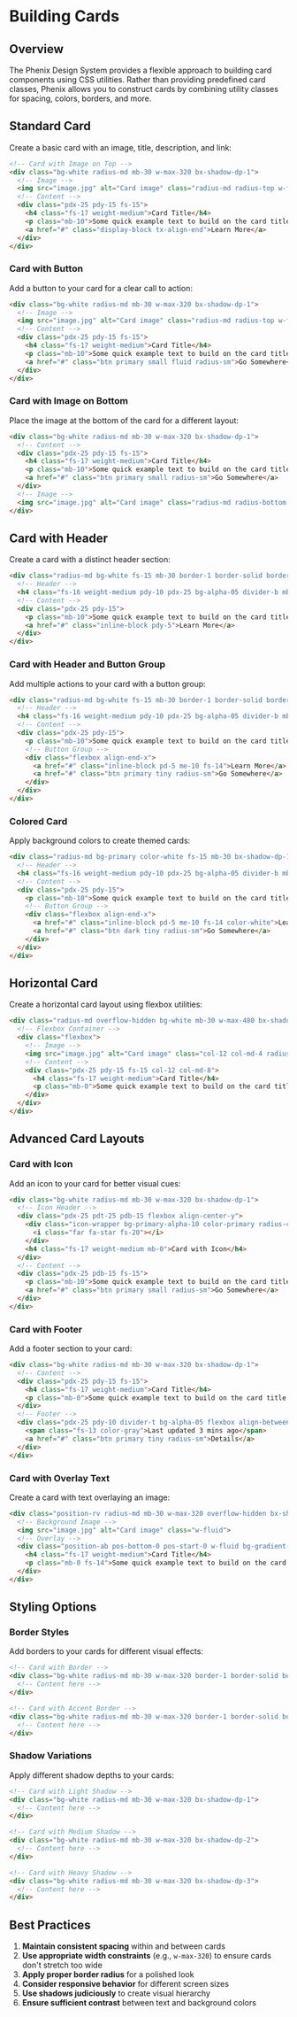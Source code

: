 # Building Cards

## Overview

The Phenix Design System provides a flexible approach to building card components using CSS utilities. Rather than providing predefined card classes, Phenix allows you to construct cards by combining utility classes for spacing, colors, borders, and more.

## Standard Card

Create a basic card with an image, title, description, and link:

```html
<!-- Card with Image on Top -->
<div class="bg-white radius-md mb-30 w-max-320 bx-shadow-dp-1">
  <!-- Image -->
  <img src="image.jpg" alt="Card image" class="radius-md radius-top w-fluid">
  <!-- Content -->
  <div class="pdx-25 pdy-15 fs-15">
    <h4 class="fs-17 weight-medium">Card Title</h4>
    <p class="mb-10">Some quick example text to build on the card title and make up the bulk of the card's content.</p>
    <a href="#" class="display-block tx-align-end">Learn More</a>
  </div>
</div>
```

### Card with Button

Add a button to your card for a clear call to action:

```html
<div class="bg-white radius-md mb-30 w-max-320 bx-shadow-dp-1">
  <!-- Image -->
  <img src="image.jpg" alt="Card image" class="radius-md radius-top w-fluid">
  <!-- Content -->
  <div class="pdx-25 pdy-15 fs-15">
    <h4 class="fs-17 weight-medium">Card Title</h4>
    <p class="mb-10">Some quick example text to build on the card title and make up the bulk of the card's content.</p>
    <a href="#" class="btn primary small fluid radius-sm">Go Somewhere</a>
  </div>
</div>
```

### Card with Image on Bottom

Place the image at the bottom of the card for a different layout:

```html
<div class="bg-white radius-md mb-30 w-max-320 bx-shadow-dp-1">
  <!-- Content -->
  <div class="pdx-25 pdy-15 fs-15">
    <h4 class="fs-17 weight-medium">Card Title</h4>
    <p class="mb-10">Some quick example text to build on the card title and make up the bulk of the card's content.</p>
    <a href="#" class="btn primary small radius-sm">Go Somewhere</a>
  </div>
  <!-- Image -->
  <img src="image.jpg" alt="Card image" class="radius-md radius-bottom w-fluid">
</div>
```

## Card with Header

Create a card with a distinct header section:

```html
<div class="radius-md bg-white fs-15 mb-30 border-1 border-solid border-alpha-10 bx-shadow-dp-1">
  <!-- Header -->
  <h4 class="fs-16 weight-medium pdy-10 pdx-25 bg-alpha-05 divider-b mb-0 radius-md radius-top">Card Title</h4>
  <!-- Content -->
  <div class="pdx-25 pdy-15">
    <p class="mb-10">Some quick example text to build on the card title and make up the bulk of the card's content.</p>
    <a href="#" class="inline-block pdy-5">Learn More</a>
  </div>
</div>
```

### Card with Header and Button Group

Add multiple actions to your card with a button group:

```html
<div class="radius-md bg-white fs-15 mb-30 border-1 border-solid border-alpha-10 bx-shadow-dp-1">
  <!-- Header -->
  <h4 class="fs-16 weight-medium pdy-10 pdx-25 bg-alpha-05 divider-b mb-0 radius-md radius-top">Card Title</h4>
  <!-- Content -->
  <div class="pdx-25 pdy-15">
    <p class="mb-10">Some quick example text to build on the card title and make up the bulk of the card's content.</p>
    <!-- Button Group -->
    <div class="flexbox align-end-x">
      <a href="#" class="inline-block pd-5 me-10 fs-14">Learn More</a>
      <a href="#" class="btn primary tiny radius-sm">Go Somewhere</a>
    </div>
  </div>
</div>
```

### Colored Card

Apply background colors to create themed cards:

```html
<div class="radius-md bg-primary color-white fs-15 mb-30 bx-shadow-dp-1">
  <!-- Header -->
  <h4 class="fs-16 weight-medium pdy-10 pdx-25 bg-alpha-05 divider-b mb-0 color-white radius-md radius-top">Card Title</h4>
  <!-- Content -->
  <div class="pdx-25 pdy-15">
    <p class="mb-10">Some quick example text to build on the card title and make up the bulk of the card's content.</p>
    <!-- Button Group -->
    <div class="flexbox align-end-x">
      <a href="#" class="inline-block pd-5 me-10 fs-14 color-white">Learn More</a>
      <a href="#" class="btn dark tiny radius-sm">Go Somewhere</a>
    </div>
  </div>
</div>
```

## Horizontal Card

Create a horizontal card layout using flexbox utilities:

```html
<div class="radius-md overflow-hidden bg-white mb-30 w-max-480 bx-shadow-dp-1">
  <!-- Flexbox Container -->
  <div class="flexbox">
    <!-- Image -->
    <img src="image.jpg" alt="Card image" class="col-12 col-md-4 radius-md radius-start">
    <!-- Content -->
    <div class="pdx-25 pdy-15 fs-15 col-12 col-md-8">
      <h4 class="fs-17 weight-medium">Card Title</h4>
      <p class="mb-0">Some quick example text to build on the card title and make up the bulk of the card's content.</p>
    </div>
  </div>
</div>
```

## Advanced Card Layouts

### Card with Icon

Add an icon to your card for better visual cues:

```html
<div class="bg-white radius-md mb-30 w-max-320 bx-shadow-dp-1">
  <!-- Icon Header -->
  <div class="pdx-25 pdt-25 pdb-15 flexbox align-center-y">
    <div class="icon-wrapper bg-primary-alpha-10 color-primary radius-circle pd-10 me-10">
      <i class="far fa-star fs-20"></i>
    </div>
    <h4 class="fs-17 weight-medium mb-0">Card with Icon</h4>
  </div>
  <!-- Content -->
  <div class="pdx-25 pdb-15 fs-15">
    <p class="mb-10">Some quick example text to build on the card title and make up the bulk of the card's content.</p>
    <a href="#" class="btn primary small radius-sm">Go Somewhere</a>
  </div>
</div>
```

### Card with Footer

Add a footer section to your card:

```html
<div class="bg-white radius-md mb-30 w-max-320 bx-shadow-dp-1">
  <!-- Content -->
  <div class="pdx-25 pdy-15 fs-15">
    <h4 class="fs-17 weight-medium">Card Title</h4>
    <p class="mb-0">Some quick example text to build on the card title and make up the bulk of the card's content.</p>
  </div>
  <!-- Footer -->
  <div class="pdx-25 pdy-10 divider-t bg-alpha-05 flexbox align-between">
    <span class="fs-13 color-gray">Last updated 3 mins ago</span>
    <a href="#" class="btn primary tiny radius-sm">Details</a>
  </div>
</div>
```

### Card with Overlay Text

Create a card with text overlaying an image:

```html
<div class="position-rv radius-md mb-30 w-max-320 overflow-hidden bx-shadow-dp-1">
  <!-- Background Image -->
  <img src="image.jpg" alt="Card image" class="w-fluid">
  <!-- Overlay -->
  <div class="position-ab pos-bottom-0 pos-start-0 w-fluid bg-gradient-dark-bottom pd-20 color-white">
    <h4 class="fs-17 weight-medium">Card Title</h4>
    <p class="mb-0 fs-14">Some quick example text to build on the card title.</p>
  </div>
</div>
```

## Styling Options

### Border Styles

Add borders to your cards for different visual effects:

```html
<!-- Card with Border -->
<div class="bg-white radius-md mb-30 w-max-320 border-1 border-solid border-alpha-10">
  <!-- Content here -->
</div>

<!-- Card with Accent Border -->
<div class="bg-white radius-md mb-30 w-max-320 border-1 border-solid border-alpha-10 border-start-5 border-start-primary">
  <!-- Content here -->
</div>
```

### Shadow Variations

Apply different shadow depths to your cards:

```html
<!-- Card with Light Shadow -->
<div class="bg-white radius-md mb-30 w-max-320 bx-shadow-dp-1">
  <!-- Content here -->
</div>

<!-- Card with Medium Shadow -->
<div class="bg-white radius-md mb-30 w-max-320 bx-shadow-dp-2">
  <!-- Content here -->
</div>

<!-- Card with Heavy Shadow -->
<div class="bg-white radius-md mb-30 w-max-320 bx-shadow-dp-3">
  <!-- Content here -->
</div>
```

## Best Practices

1. **Maintain consistent spacing** within and between cards
2. **Use appropriate width constraints** (e.g., `w-max-320`) to ensure cards don't stretch too wide
3. **Apply proper border radius** for a polished look
4. **Consider responsive behavior** for different screen sizes
5. **Use shadows judiciously** to create visual hierarchy
6. **Ensure sufficient contrast** between text and background colors

